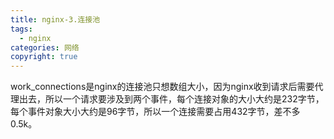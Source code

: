 ```yaml
---
title: nginx-3.连接池
tags:
  - nginx
categories: 网络
copyright: true
---
```


work_connections是nginx的连接池只想数组大小，因为nginx收到请求后需要代理出去，所以一个请求要涉及到两个事件，每个连接对象的大小大约是232字节，每个事件对象大小大约是96字节，所以一个连接需要占用432字节，差不多0.5k。

